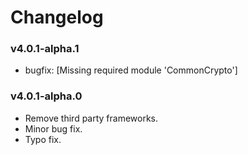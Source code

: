 # Changelog

### v4.0.1-alpha.1

* bugfix: [Missing required module 'CommonCrypto']

### v4.0.1-alpha.0

* Remove third party frameworks.
* Minor bug fix.
* Typo fix.